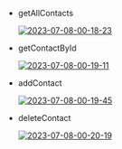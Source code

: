 <ul>
<li>
<p>getAllContacts</p>
<a href="https://ibb.co/9ZWXkBB"><img src="https://i.ibb.co/qJpG3hh/2023-07-08-00-18-23.png" alt="2023-07-08-00-18-23" border="0" /></a>
</li>
<li>
<p>getContactById</p>
<a href="https://ibb.co/j5hXfwj"><img src="https://i.ibb.co/g7yK9Wc/2023-07-08-00-19-11.png" alt="2023-07-08-00-19-11" border="0" /></a>
</li>
<li> <p>addContact</p><a href="https://ibb.co/Cw0X2Kc"><img src="https://i.ibb.co/8m8RcgC/2023-07-08-00-19-45.png" alt="2023-07-08-00-19-45" border="0" /></a></li>
<li> 
<p>deleteContact</p>
<a href="https://ibb.co/t3N1HnK"><img src="https://i.ibb.co/V3hkLb9/2023-07-08-00-20-19.png" alt="2023-07-08-00-20-19" border="0"></a>
</li>
</ul>
